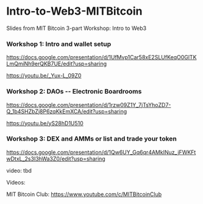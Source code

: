 # Intro-to-Web3-MITBitcoin
Slides from MIT Bitcoin 3-part Workshop: Intro to Web3


### Workshop 1: Intro and wallet setup

https://docs.google.com/presentation/d/1UfMvp1Car58xE2SLUfKeqO0GlTKLmQmiNh9erQKB7UE/edit?usp=sharing

https://youtu.be/_Yux-L_09Z0

### Workshop 2: DAOs -- Electronic Boardrooms

https://docs.google.com/presentation/d/1rzw09Z1Y_7jTsYhoZD7-Q_1b4SHZbZj8P6zqKkEmXCA/edit?usp=sharing

https://youtu.be/yS28hD1U510

### Workshop 3: DEX and AMMs or list and trade your token

https://docs.google.com/presentation/d/1Qw6UY_Gq6qr4AMkINuz_jFWKFtwDtxL_2s3I3hWa3Z0/edit?usp=sharing

video: tbd

Videos:

MIT Bitcoin Club:  https://www.youtube.com/c/MITBitcoinClub

